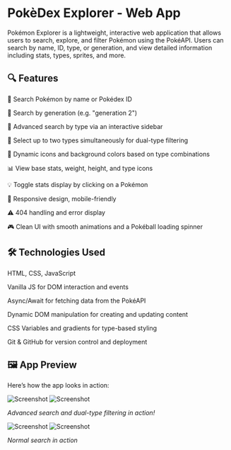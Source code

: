 # PokèDex Explorer - Web App

Pokémon Explorer is a lightweight, interactive web application that allows users to search, explore, and filter Pokémon using the PokéAPI.
Users can search by name, ID, type, or generation, and view detailed information including stats, types, sprites, and more.

## 🔍 Features
🔎 Search Pokémon by name or Pokédex ID

📅 Search by generation (e.g. "generation 2")

🧪 Advanced search by type via an interactive sidebar

🔁 Select up to two types simultaneously for dual-type filtering

🎨 Dynamic icons and background colors based on type combinations

📊 View base stats, weight, height, and type icons

💡 Toggle stats display by clicking on a Pokémon

📱 Responsive design, mobile-friendly

⚠️ 404 handling and error display

🎮 Clean UI with smooth animations and a Pokéball loading spinner

## 🛠️ Technologies Used
HTML, CSS, JavaScript

Vanilla JS for DOM interaction and events

Async/Await for fetching data from the PokéAPI

Dynamic DOM manipulation for creating and updating content

CSS Variables and gradients for type-based styling

Git & GitHub for version control and deployment

## 🖼️ App Preview

Here’s how the app looks in action:

![Screenshot](img/Screenshot2025-03-30155924.png)
![Screenshot](img/Screenshot2025-03-30155938.png)

_Advanced search and dual-type filtering in action!_

![Screenshot](img/Screenshot2025-03-30155553.png)
![Screenshot](img/Screenshot2025-03-30155751.png)

_Normal search in action_

